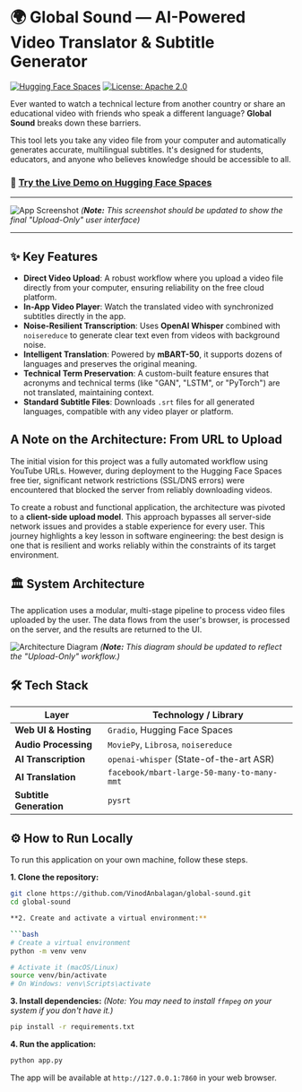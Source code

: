 # 🌍 Global Sound — AI-Powered Video Translator & Subtitle Generator

[![Hugging Face Spaces](https://img.shields.io/badge/🤗%20Hugging%20Face-Live%20Demo-yellow)](https://huggingface.co/spaces/vinod-anbalagan/global-sound)
[![License: Apache 2.0](https://img.shields.io/badge/License-Apache%202.0-blue.svg)](https://opensource.org/licenses/Apache-2.0)

Ever wanted to watch a technical lecture from another country or share an educational video with friends who speak a different language? **Global Sound** breaks down these barriers.

This tool lets you take any video file from your computer and automatically generates accurate, multilingual subtitles. It's designed for students, educators, and anyone who believes knowledge should be accessible to all.

### 🎯 **[Try the Live Demo on Hugging Face Spaces](https://huggingface.co/spaces/vinod-anbalagan/global-sound)**

---

![App Screenshot](https://raw.githubusercontent.com/VinodAnbalagan/global-sound/main/assets/app_screenshot.png)
*(**Note:** This screenshot should be updated to show the final "Upload-Only" user interface)*

---

## ✨ Key Features

-   **Direct Video Upload**: A robust workflow where you upload a video file directly from your computer, ensuring reliability on the free cloud platform.
-   **In-App Video Player**: Watch the translated video with synchronized subtitles directly in the app.
-   **Noise-Resilient Transcription**: Uses **OpenAI Whisper** combined with `noisereduce` to generate clear text even from videos with background noise.
-   **Intelligent Translation**: Powered by **mBART-50**, it supports dozens of languages and preserves the original meaning.
-   **Technical Term Preservation**: A custom-built feature ensures that acronyms and technical terms (like "GAN", "LSTM", or "PyTorch") are not translated, maintaining context.
-   **Standard Subtitle Files**: Downloads `.srt` files for all generated languages, compatible with any video player or platform.

## A Note on the Architecture: From URL to Upload

The initial vision for this project was a fully automated workflow using YouTube URLs. However, during deployment to the Hugging Face Spaces free tier, significant network restrictions (SSL/DNS errors) were encountered that blocked the server from reliably downloading videos.

To create a robust and functional application, the architecture was pivoted to a **client-side upload model**. This approach bypasses all server-side network issues and provides a stable experience for every user. This journey highlights a key lesson in software engineering: the best design is one that is resilient and works reliably within the constraints of its target environment.

## 🏛️ System Architecture

The application uses a modular, multi-stage pipeline to process video files uploaded by the user. The data flows from the user's browser, is processed on the server, and the results are returned to the UI.

![Architecture Diagram](https://raw.githubusercontent.com/VinodAnbalagan/global-sound/main/assets/architecture_diagram.png)
*(**Note:** This diagram should be updated to reflect the "Upload-Only" workflow.)*

## 🛠️ Tech Stack

| Layer                 | Technology / Library                                 |
| --------------------- | ---------------------------------------------------- |
| **Web UI & Hosting**      | `Gradio`, Hugging Face Spaces                        |
| **Audio Processing**    | `MoviePy`, `Librosa`, `noisereduce`                  |
| **AI Transcription**    | `openai-whisper` (State-of-the-art ASR)              |
| **AI Translation**      | `facebook/mbart-large-50-many-to-many-mmt`           |
| **Subtitle Generation** | `pysrt`                                              |

## ⚙️ How to Run Locally

To run this application on your own machine, follow these steps.

**1. Clone the repository:**
```bash
git clone https://github.com/VinodAnbalagan/global-sound.git
cd global-sound

**2. Create and activate a virtual environment:**

```bash
# Create a virtual environment
python -m venv venv

# Activate it (macOS/Linux)
source venv/bin/activate
# On Windows: venv\Scripts\activate
```

**3. Install dependencies:**
_(Note: You may need to install `ffmpeg` on your system if you don't have it.)_

```bash
pip install -r requirements.txt
```

**4. Run the application:**

```bash
python app.py
```

The app will be available at `http://127.0.0.1:7860` in your web browser.

```



